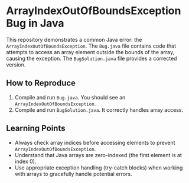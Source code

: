 # ArrayIndexOutOfBoundsException Bug in Java

This repository demonstrates a common Java error: the `ArrayIndexOutOfBoundsException`. The `Bug.java` file contains code that attempts to access an array element outside the bounds of the array, causing the exception. The `BugSolution.java` file provides a corrected version. 

## How to Reproduce
1. Compile and run `Bug.java`. You should see an `ArrayIndexOutOfBoundsException`.
2. Compile and run `BugSolution.java`.  It correctly handles array access.

## Learning Points
- Always check array indices before accessing elements to prevent `ArrayIndexOutOfBoundsException`.
- Understand that Java arrays are zero-indexed (the first element is at index 0).
- Use appropriate exception handling (try-catch blocks) when working with arrays to gracefully handle potential errors.